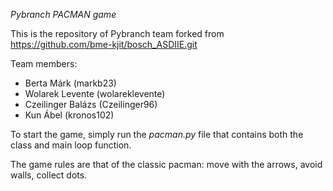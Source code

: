 *Pybranch PACMAN game*

This is the repository of Pybranch team forked from https://github.com/bme-kjit/bosch_ASDIIE.git

Team members:
- Berta Márk (markb23)
- Wolarek Levente (wolareklevente)
- Czeilinger Balázs (Czeilinger96)
- Kun Ábel (kronos102)

To start the game, simply run the *pacman.py* file that contains both the class and main loop function.

The game rules are that of the classic pacman: move with the arrows, avoid walls, collect dots.